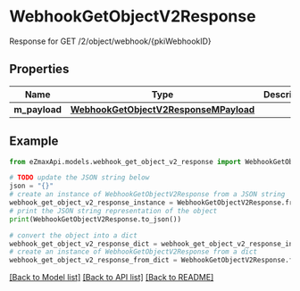 # WebhookGetObjectV2Response

Response for GET /2/object/webhook/{pkiWebhookID}

## Properties

Name | Type | Description | Notes
------------ | ------------- | ------------- | -------------
**m_payload** | [**WebhookGetObjectV2ResponseMPayload**](WebhookGetObjectV2ResponseMPayload.md) |  | 

## Example

```python
from eZmaxApi.models.webhook_get_object_v2_response import WebhookGetObjectV2Response

# TODO update the JSON string below
json = "{}"
# create an instance of WebhookGetObjectV2Response from a JSON string
webhook_get_object_v2_response_instance = WebhookGetObjectV2Response.from_json(json)
# print the JSON string representation of the object
print(WebhookGetObjectV2Response.to_json())

# convert the object into a dict
webhook_get_object_v2_response_dict = webhook_get_object_v2_response_instance.to_dict()
# create an instance of WebhookGetObjectV2Response from a dict
webhook_get_object_v2_response_from_dict = WebhookGetObjectV2Response.from_dict(webhook_get_object_v2_response_dict)
```
[[Back to Model list]](../README.md#documentation-for-models) [[Back to API list]](../README.md#documentation-for-api-endpoints) [[Back to README]](../README.md)


